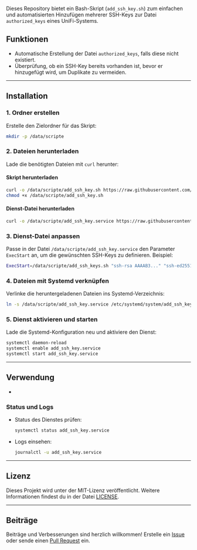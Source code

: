 Dieses Repository bietet ein Bash-Skript (`add_ssh_key.sh`) zum einfachen und automatisierten Hinzufügen mehrerer SSH-Keys zur Datei `authorized_keys` eines UniFi-Systems.

## Funktionen
- Automatische Erstellung der Datei `authorized_keys`, falls diese nicht existiert.
- Überprüfung, ob ein SSH-Key bereits vorhanden ist, bevor er hinzugefügt wird, um Duplikate zu vermeiden.

---

## Installation

### 1. Ordner erstellen
Erstelle den Zielordner für das Skript:
```bash
mkdir -p /data/scripte
```

### 2. Dateien herunterladen
Lade die benötigten Dateien mit `curl` herunter:

#### Skript herunterladen
```bash
curl -o /data/scripte/add_ssh_key.sh https://raw.githubusercontent.com/homelab-global/UniFi/refs/heads/main/scripte/add_ssh_key/add_ssh_key.sh
chmod +x /data/scripte/add_ssh_key.sh
```

#### Dienst-Datei herunterladen
```bash
curl -o /data/scripte/add_ssh_key.service https://raw.githubusercontent.com/homelab-global/UniFi/refs/heads/main/scripte/add_ssh_key/add_ssh_key.service
```

### 3. Dienst-Datei anpassen
Passe in der Datei `/data/scripte/add_ssh_key.service` den Parameter `ExecStart` an, um die gewünschten SSH-Keys zu definieren. Beispiel:
```bash
ExecStart=/data/scripte/add_ssh_keys.sh "ssh-rsa AAAAB3..." "ssh-ed25519 BBBB44..."
```

### 4. Dateien mit Systemd verknüpfen
Verlinke die heruntergeladenen Dateien ins Systemd-Verzeichnis:
```bash
ln -s /data/scripte/add_ssh_key.service /etc/systemd/system/add_ssh_key.service
```

### 5. Dienst aktivieren und starten
Lade die Systemd-Konfiguration neu und aktiviere den Dienst:
```bash
systemctl daemon-reload
systemctl enable add_ssh_key.service
systemctl start add_ssh_key.service
```

---

## Verwendung

-

### Status und Logs

- Status des Dienstes prüfen:
  ```bash
  systemctl status add_ssh_key.service
  ```

- Logs einsehen:
  ```bash
  journalctl -u add_ssh_key.service
  ```

---

## Lizenz
Dieses Projekt wird unter der MIT-Lizenz veröffentlicht. Weitere Informationen findest du in der Datei [LICENSE](https://github.com/homelab-global/UniFi/blob/main/LICENSE).

---

## Beiträge
Beiträge und Verbesserungen sind herzlich willkommen! Erstelle ein [Issue](https://github.com/homelab-global/UniFi/issues) oder sende einen [Pull Request](https://github.com/homelab-global/UniFi/pulls) ein.
